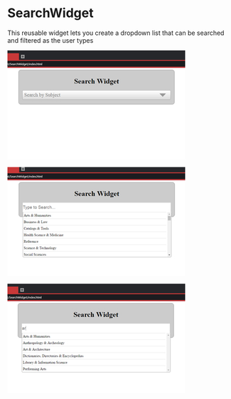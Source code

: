# SearchWidget
This reusable widget lets you create a dropdown list that can be searched and filtered as the user types

![alt initial view](https://github.com/paritho/SearchWidget/blob/master/initial.jpg)


![alt listview](https://github.com/paritho/SearchWidget/blob/master/listview.jpg)


![alt searching](https://github.com/paritho/SearchWidget/blob/master/searching.jpg)
